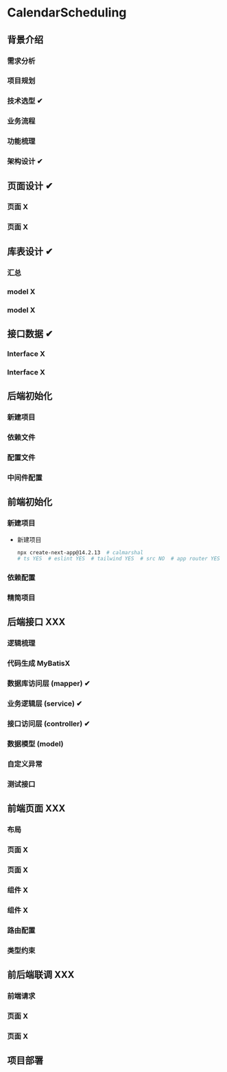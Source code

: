 # CalendarScheduling

## 背景介绍

### 需求分析

### 项目规划

### 技术选型 ✔

### 业务流程

### 功能梳理

### 架构设计 ✔





## 页面设计 ✔

### 页面 X

### 页面 X





## 库表设计 ✔

### 汇总

### model X

### model X





## 接口数据 ✔

### Interface X

### Interface X





## 后端初始化

### 新建项目

### 依赖文件

### 配置文件

### 中间件配置





## 前端初始化

### 新建项目

- 新建项目

  ```bash
  npx create-next-app@14.2.13  # calmarshal
  # ts YES  # eslint YES  # tailwind YES  # src NO  # app router YES  # import alias NO
  
  ```

  



### 依赖配置

### 精简项目







## 后端接口 XXX

### 逻辑梳理

### 代码生成 MyBatisX



### 数据库访问层 (mapper) ✔

### 业务逻辑层 (service) ✔

### 接口访问层 (controller) ✔



### 数据模型 (model)

### 自定义异常

### 测试接口





## 前端页面 XXX

### 布局

### 页面 X

### 页面 X

### 组件 X

### 组件 X

### 路由配置

### 类型约束





## 前后端联调 XXX

### 前端请求

### 页面 X

### 页面 X





## 项目部署







































































































































